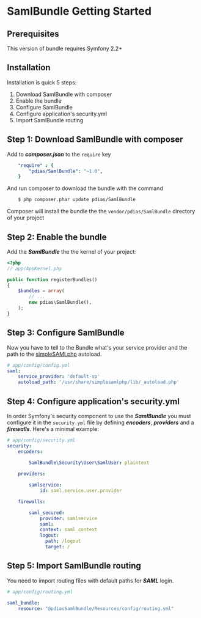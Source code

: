 # SamlBundle Getting Started #

Prerequisites
-------------

This version of bundle requires Symfony 2.2+


Installation
------------

Installation is quick 5 steps:

1. Download SamlBundle with composer
2. Enable the bundle
3. Configure SamlBundle
4. Configure application's security.yml
5. Import SamlBundle routing



Step 1: Download SamlBundle with composer
-------------------------------------------

Add to ***composer.json*** to the `require` key

``` yml
    "require" : {
        "pdias/SamlBundle": "~1.0",
    }
```


And run composer to download the bundle with the command

``` bash
    $ php composer.phar update pdias/SamlBundle
```

Composer will install the bundle the the `vendor/pdias/SamlBundle` directory of your project


Step 2: Enable the bundle
-------------------------

Add the ***SamlBundle*** the the kernel of your project:

``` php
<?php
// app/AppKernel.php

public function registerBundles()
{
    $bundles = array(
        // ...
        new pdias\SamlBundle(),
    );
}
```


Step 3: Configure SamlBundle
----------------------------

Now you have to tell to the Bundle what's your service provider and the path to the [simpleSAMLphp](https://simplesamlphp.org/ "simpleSAMLphp Web Page") autoload.

``` yaml
# app/config/config.yml
saml:
    service_provider: 'default-sp'
    autoload_path: '/usr/share/simplesamlphp/lib/_autoload.php'
```


Step 4: Configure application's security.yml
--------------------------------------------

In order Symfony's security component to use the ***SamlBundle*** you must configure it in the `security.yml` file by defining ***encoders***, ***providers*** and a ***firewalls***. Here's a minimal example:

``` yaml
# app/config/security.yml
security:
    encoders:

        SamlBundle\Security\User\SamlUser: plaintext
            
    providers:

        samlservice:
            id: saml.service.user.provider

    firewalls:

        saml_secured:
            provider: samlservice
            saml:
            context: saml_context
            logout:
              path: /logout
              target: /
```

Step 5: Import SamlBundle routing
-----------------------------------

You need to import routing files with default paths for ***SAML*** login.

``` yml
# app/config/routing.yml

saml_bundle:
    resource: "@pdiasSamlBundle/Resources/config/routing.yml"

```